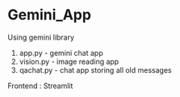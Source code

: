 # Gemini_App

Using gemini library

1. app.py - gemini chat app
2. vision.py - image reading app
3. qachat.py - chat app storing all old messages

Frontend : Streamlit

